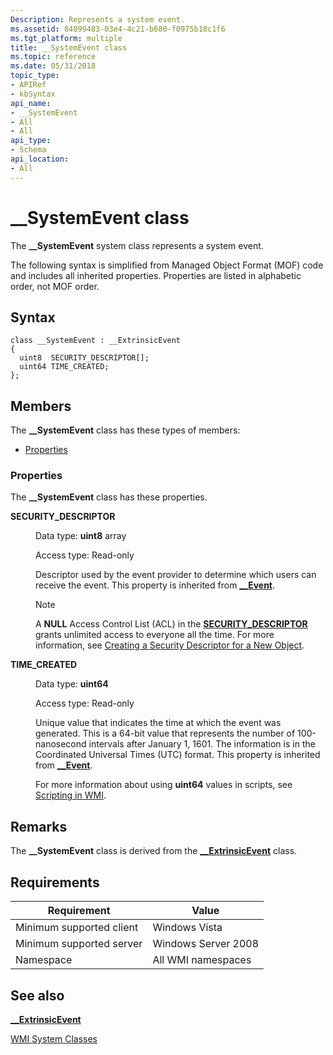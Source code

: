 ```yaml
---
Description: Represents a system event.
ms.assetid: 84099483-03e4-4c21-b680-f0975b18c1f6
ms.tgt_platform: multiple
title: __SystemEvent class
ms.topic: reference
ms.date: 05/31/2018
topic_type:
- APIRef
- kbSyntax
api_name:
- __SystemEvent
- All
- All
api_type:
- Schema
api_location:
- All
---
```


# \_\_SystemEvent class

The **\_\_SystemEvent** system class represents a system event.

The following syntax is simplified from Managed Object Format (MOF) code and includes all inherited properties. Properties are listed in alphabetic order, not MOF order.

## Syntax

``` syntax
class __SystemEvent : __ExtrinsicEvent
{
  uint8  SECURITY_DESCRIPTOR[];
  uint64 TIME_CREATED;
};
```

## Members

The **\_\_SystemEvent** class has these types of members:

-   [Properties](#properties)

### Properties

The **\_\_SystemEvent** class has these properties.

<dl> <dt>

**SECURITY\_DESCRIPTOR**
</dt> <dd> <dl> <dt>

Data type: **uint8** array
</dt> <dt>

Access type: Read-only
</dt> </dl>

Descriptor used by the event provider to determine which users can receive the event. This property is inherited from [**\_\_Event**](--event.md).

> [!Note]  
> A **NULL** Access Control List (ACL) in the [**SECURITY\_DESCRIPTOR**](/windows/desktop/api/winnt/ns-winnt-security_descriptor) grants unlimited access to everyone all the time. For more information, see [Creating a Security Descriptor for a New Object](/windows/desktop/SecAuthZ/creating-a-security-descriptor-for-a-new-object-in-c--).

 

</dd> <dt>

**TIME\_CREATED**
</dt> <dd> <dl> <dt>

Data type: **uint64**
</dt> <dt>

Access type: Read-only
</dt> </dl>

Unique value that indicates the time at which the event was generated. This is a 64-bit value that represents the number of 100-nanosecond intervals after January 1, 1601. The information is in the Coordinated Universal Times (UTC) format. This property is inherited from [**\_\_Event**](--event.md).

For more information about using **uint64** values in scripts, see [Scripting in WMI](/windows/desktop/WmiSdk/creating-a-wmi-script).

</dd> </dl>

## Remarks

The **\_\_SystemEvent** class is derived from the [**\_\_ExtrinsicEvent**](--extrinsicevent.md) class.

## Requirements



| Requirement | Value |
|-------------------------------------|--------------------------------|
| Minimum supported client<br/> | Windows Vista<br/>       |
| Minimum supported server<br/> | Windows Server 2008<br/> |
| Namespace<br/>                | All WMI namespaces<br/>  |



## See also

<dl> <dt>

[**\_\_ExtrinsicEvent**](/windows/desktop/WmiSdk/--extrinsicevent)
</dt> <dt>

[WMI System Classes](wmi-system-classes.md)
</dt> </dl>

 

